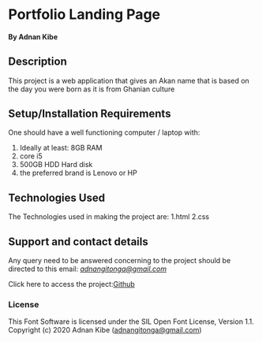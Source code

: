 # Portfolio Landing Page

#### By Adnan Kibe
## Description
This project is a web application that gives an Akan name that is based on the day you were born as it is from Ghanian culture
## Setup/Installation Requirements
One should have a well functioning computer / laptop with:
1. Ideally at least: 8GB RAM
2. core i5
3. 500GB HDD Hard disk
4. the preferred brand is Lenovo or HP
## Technologies Used
The Technologies used in making the project are:
1.html
2.css
## Support and contact details
Any query need to be answered concerning to the project should be directed to this email: *adnangitonga@gmail.com*

Click here to access the project:[Github](https://github.com/AdnanK1/Website.git)
### License
This Font Software is licensed under the SIL Open Font License, Version 1.1.
Copyright (c) 2020 Adnan Kibe (adnangitonga@gmail.com)
